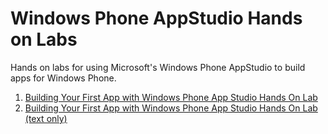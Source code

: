 Windows Phone AppStudio Hands on Labs
============================

Hands on labs for using Microsoft's Windows Phone AppStudio to build apps for Windows Phone.

1. [Building Your First App with Windows Phone App Studio Hands On Lab](build-your-first-app/hol.md)
1. [Building Your First App with Windows Phone App Studio Hands On Lab (text only)](build-your-first-app/hol-text.md)